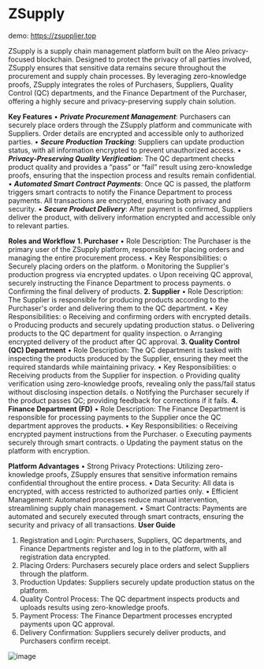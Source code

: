 # ZSupply

demo: https://zsupplier.top


ZSupply is a supply chain management platform built on the Aleo privacy-focused blockchain. Designed to protect the privacy of all parties involved, ZSupply ensures that sensitive data remains secure throughout the procurement and supply chain processes. By leveraging zero-knowledge proofs, ZSupply integrates the roles of Purchasers, Suppliers, Quality Control (QC) departments, and the Finance Department of the Purchaser, offering a highly secure and privacy-preserving supply chain solution.

**Key Features**
•	***Private Procurement Management***: Purchasers can securely place orders through the ZSupply platform and communicate with Suppliers. Order details are encrypted and accessible only to authorized parties.
•	***Secure Production Tracking***: Suppliers can update production status, with all information encrypted to prevent unauthorized access.
•	***Privacy-Preserving Quality Verification***: The QC department checks product quality and provides a “pass” or “fail” result using zero-knowledge proofs, ensuring that the inspection process and results remain confidential.
•	***Automated Smart Contract Payments***: Once QC is passed, the platform triggers smart contracts to notify the Finance Department to process payments. All transactions are encrypted, ensuring both privacy and security.
•	***Secure Product Delivery***: After payment is confirmed, Suppliers deliver the product, with delivery information encrypted and accessible only to relevant parties.

**Roles and Workflow**
**1. Purchaser**
•	Role Description: The Purchaser is the primary user of the ZSupply platform, responsible for placing orders and managing the entire procurement process.
•	Key Responsibilities:
o	Securely placing orders on the platform.
o	Monitoring the Supplier's production progress via encrypted updates.
o	Upon receiving QC approval, securely instructing the Finance Department to process payments.
o	Confirming the final delivery of products.
**2. Supplier**
•	Role Description: The Supplier is responsible for producing products according to the Purchaser's order and delivering them to the QC department.
•	Key Responsibilities:
o	Receiving and confirming orders with encrypted details.
o	Producing products and securely updating production status.
o	Delivering products to the QC department for quality inspection.
o	Arranging encrypted delivery of the product after QC approval.
**3. Quality Control (QC) Department**
•	Role Description: The QC department is tasked with inspecting the products produced by the Supplier, ensuring they meet the required standards while maintaining privacy.
•	Key Responsibilities:
o	Receiving products from the Supplier for inspection.
o	Providing quality verification using zero-knowledge proofs, revealing only the pass/fail status without disclosing inspection details.
o	Notifying the Purchaser securely if the product passes QC; providing feedback for corrections if it fails.
**4. Finance Department (FD)**
•	Role Description: The Finance Department is responsible for processing payments to the Supplier once the QC department approves the products.
•	Key Responsibilities:
o	Receiving encrypted payment instructions from the Purchaser.
o	Executing payments securely through smart contracts.
o	Updating the payment status on the platform with encryption.

**Platform Advantages**
•	Strong Privacy Protections: Utilizing zero-knowledge proofs, ZSupply ensures that sensitive information remains confidential throughout the entire process.
•	Data Security: All data is encrypted, with access restricted to authorized parties only.
•	Efficient Management: Automated processes reduce manual intervention, streamlining supply chain management.
•	Smart Contracts: Payments are automated and securely executed through smart contracts, ensuring the security and privacy of all transactions.
**User Guide**
1.	Registration and Login: Purchasers, Suppliers, QC departments, and Finance Departments register and log in to the platform, with all registration data encrypted.
2.	Placing Orders: Purchasers securely place orders and select Suppliers through the platform.
3.	Production Updates: Suppliers securely update production status on the platform.
4.	Quality Control Process: The QC department inspects products and uploads results using zero-knowledge proofs.
5.	Payment Process: The Finance Department processes encrypted payments upon QC approval.
6.	Delivery Confirmation: Suppliers securely deliver products, and Purchasers confirm receipt.

![image](https://github.com/user-attachments/assets/62e561a6-cdc3-48e5-bf36-06cccd0a15ac)




